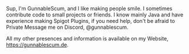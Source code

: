 Sup, I'm GunnableScum, and I like making people smile. I sometimes contribute code to small projects or friends.
I know mainly Java and have experience making Spigot Plugins, if you need help, don't be afraid to Private Message me on Discord, @gunnablescum.

All my other presences and information is available on my Website, https://gunnablescum.de.
